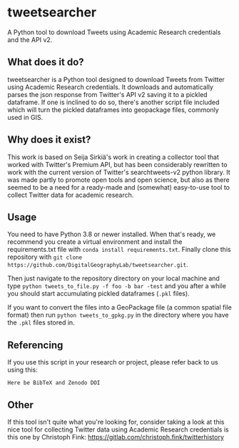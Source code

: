 # tweetsearcher
A Python tool to download Tweets using Academic Research credentials and the API v2.

## What does it do?
tweetsearcher is a Python tool designed to download Tweets from Twitter using Academic Research credentials. It downloads and automatically parses the json response from Twitter's API v2 saving it to a pickled dataframe. If one is inclined to do so, there's another script file included which will turn the pickled dataframes into geopackage files, commonly used in GIS.

## Why does it exist?
This work is based on Seija Sirkiä's work in creating a collector tool that worked with Twitter's Premium API, but has been considerably rewritten to work with the current version of Twitter's searchtweets-v2 python library. It was made partly to promote open tools and open science, but also as there seemed to be a need for a ready-made and (somewhat) easy-to-use tool to collect Twitter data for academic research.

## Usage
You need to have Python 3.8 or newer installed. When that's ready, we recommend you create a virtual environment and install the requirements.txt file with `conda install requirements.txt`. Finally clone this repository with `git clone https://github.com/DigitalGeographyLab/tweetsearcher.git`.

Then just navigate to the repository directory on your local machine and type `python tweets_to_file.py -f foo -b bar -test` and you after a while you should start accumulating pickled dataframes (`.pkl` files). 

If you want to convert the files into a GeoPackage file (a common spatial file format) then run `python tweets_to_gpkg.py` in the directory where you have the `.pkl` files stored in.

## Referencing

If you use this script in your research or project, please refer back to us using this:

```
Here be BibTeX and Zenodo DOI
```

## Other
If this tool isn't quite what you're looking for, consider taking a look at this nice tool for collecting Twitter data using Academic Research credentials is this one by Christoph Fink: https://gitlab.com/christoph.fink/twitterhistory
